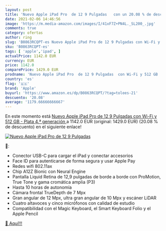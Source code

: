 ```yaml
---
layout: post
title: 'Nuevo Apple iPad Pro  de 12 9 Pulgadas   con un 20.08 % de descuento'
date: 2021-02-06 14:46:56
image: 'https://m.media-amazon.com/images/I/41xF7Z+PN4L._SL200_.jpg'
comments: true
category: ofertas
author: ring
slug: 'B0863RCQPT-es Nuevo Apple iPad Pro de 12 9 Pulgadas con Wi-Fi y 512 GB -...'
sku: 'B0863RCQPT-es'
tags: [ 'apple','ipad', ]
actualPrice: 1142.0 EUR
currency: EUR
price: 1142.0
comparePrice: 1429.0 EUR
prodname: 'Nuevo Apple iPad Pro  de 12 9 Pulgadas  con Wi-Fi y 512 GB  - Plata  4.ª generación '
country: 'es'
flag: '🇪🇸'
brand: 'Apple'
buyurl: 'https://www.amazon.es/dp/B0863RCQPT/?tag=tolees-21'
descuento: '20.08'
average: '1179.66666666667'
---
```


En este momento está [Nuevo Apple iPad Pro  de 12 9 Pulgadas  con Wi-Fi y 512 GB  - Plata  4.ª generación ](https://www.amazon.es/dp/B0863RCQPT/?tag=tolees-21) a 1142.0 EUR (original: 1429.0 EUR) (20.08 %  de descuento) en el siguiente enlace!

[![Nuevo Apple iPad Pro  de 12 9 Pulgadas  ](https://m.media-amazon.com/images/I/41xF7Z+PN4L._SL200_.jpg)](https://www.amazon.es/dp/B0863RCQPT/?tag=tolees-21)

🔎:

- Conector USB-C para cargar el iPad y conectar accesorios
- Face ID para autenticarse de forma segura y usar Apple Pay
- Redes wifi 802.11ax
- Chip A12Z Bionic con Neural Engine
- Pantalla Liquid Retina de 12,9 pulgadas de borde a borde con ProMotion, True Tone y gama cromática amplia (P3)
- Hasta 10 horas de autonomía
- Cámara frontal TrueDepth de 7 Mpx
- Gran angular de 12 Mpx, ultra gran angular de 10 Mpx y escáner LiDAR
- Cuatro altavoces y cinco micrófonos con calidad de estudio
- Compatibilidad con el Magic Keyboard, el Smart Keyboard Folio y el Apple Pencil

[🛒 Aquí!!!](https://www.amazon.es/dp/B0863RCQPT/?tag=tolees-21)
